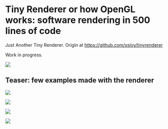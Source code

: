 # Tiny Renderer or how OpenGL works: software rendering in 500 lines of code

Just Another Tiny Renderer. Origin at https://github.com/ssloy/tinyrenderer 

Work in progress.

![](https://raw.githubusercontent.com/ssloy/tinyrenderer/gh-pages/img/00-home/africanhead.png)



## Teaser: few examples made with the renderer

![](https://raw.githubusercontent.com/ssloy/tinyrenderer/gh-pages/img/00-home/demon.png)

![](https://raw.githubusercontent.com/ssloy/tinyrenderer/gh-pages/img/00-home/diablo-glow.png)

![](https://raw.githubusercontent.com/ssloy/tinyrenderer/gh-pages/img/00-home/boggie.png) 

![](https://raw.githubusercontent.com/ssloy/tinyrenderer/gh-pages/img/00-home/diablo-ssao.png)
